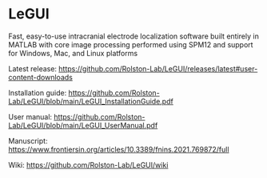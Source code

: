 # LeGUI

Fast, easy-to-use intracranial electrode localization software built entirely in MATLAB with core image processing performed using SPM12 and support for Windows, Mac, and Linux platforms

Latest release:
https://github.com/Rolston-Lab/LeGUI/releases/latest#user-content-downloads

Installation guide:
https://github.com/Rolston-Lab/LeGUI/blob/main/LeGUI_InstallationGuide.pdf

User manual:
https://github.com/Rolston-Lab/LeGUI/blob/main/LeGUI_UserManual.pdf

Manuscript:
https://www.frontiersin.org/articles/10.3389/fnins.2021.769872/full

Wiki:
https://github.com/Rolston-Lab/LeGUI/wiki
